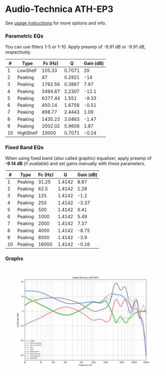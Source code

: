 # Audio-Technica ATH-EP3
See [usage instructions](https://github.com/jaakkopasanen/AutoEq#usage) for more options and info.

### Parametric EQs
You can use filters 1-5 or 1-10. Apply preamp of -9.91 dB or -9.91 dB, respectively.

|   # | Type      |   Fc (Hz) |      Q |   Gain (dB) |
|-----|-----------|-----------|--------|-------------|
|   1 | LowShelf  |    105.33 | 0.7071 |       20    |
|   2 | Peaking   |     47    | 0.2921 |      -14    |
|   3 | Peaking   |   1762.56 | 0.3867 |        7.97 |
|   4 | Peaking   |   3494.87 | 2.2307 |      -12.1  |
|   5 | Peaking   |   6377.44 | 1.551  |       -9.33 |
|   6 | Peaking   |    450.14 | 1.6758 |       -0.51 |
|   7 | Peaking   |    898.77 | 2.4443 |        1.09 |
|   8 | Peaking   |   1435.23 | 3.0463 |       -1.47 |
|   9 | Peaking   |   2002.02 | 5.9608 |        1.87 |
|  10 | HighShelf |  10000    | 0.7071 |       -0.24 |

### Fixed Band EQs
When using fixed band (also called graphic) equalizer, apply preamp of **-9.14 dB** (if available) and set gains manually with these parameters.

|   # | Type    |   Fc (Hz) |      Q |   Gain (dB) |
|-----|---------|-----------|--------|-------------|
|   1 | Peaking |     31.25 | 1.4142 |        8.87 |
|   2 | Peaking |     62.5  | 1.4142 |        1.28 |
|   3 | Peaking |    125    | 1.4142 |       -1.2  |
|   4 | Peaking |    250    | 1.4142 |       -3.37 |
|   5 | Peaking |    500    | 1.4142 |        0.41 |
|   6 | Peaking |   1000    | 1.4142 |        5.49 |
|   7 | Peaking |   2000    | 1.4142 |        7.37 |
|   8 | Peaking |   4000    | 1.4142 |       -8.75 |
|   9 | Peaking |   8000    | 1.4142 |       -3.9  |
|  10 | Peaking |  16000    | 1.4142 |       -0.16 |

### Graphs
![](./Audio-Technica%20ATH-EP3.png)
